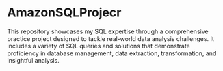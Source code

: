 # AmazonSQLProjecr
This repository showcases my SQL expertise through a comprehensive practice project designed to tackle real-world data analysis challenges. It includes a variety of SQL queries and solutions that demonstrate proficiency in database management, data extraction, transformation, and insightful analysis.
